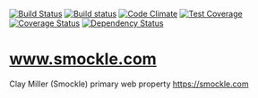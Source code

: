 [![Build Status](https://travis-ci.org/smockle/www.smockle.com.svg?branch=master)](https://travis-ci.org/smockle/www.smockle.com)
[![Build status](https://ci.appveyor.com/api/projects/status/0ct9qgj0vdxyfjle?svg=true)](https://ci.appveyor.com/project/smockle/www-smockle-com)
[![Code Climate](https://codeclimate.com/github/smockle/www.smockle.com/badges/gpa.svg)](https://codeclimate.com/github/smockle/www.smockle.com)
[![Test Coverage](https://codeclimate.com/github/smockle/www.smockle.com/badges/coverage.svg)](https://codeclimate.com/github/smockle/www.smockle.com/coverage)
[![Coverage Status](https://coveralls.io/repos/smockle/www.smockle.com/badge.svg?branch=master&service=github)](https://coveralls.io/github/smockle/www.smockle.com?branch=master)
[![Dependency Status](https://david-dm.org/smockle/www.smockle.com.svg)](https://david-dm.org/smockle/www.smockle.com)

# www.smockle.com

Clay Miller (Smockle) primary web property https://smockle.com
